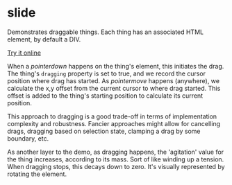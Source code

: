 # slide

Demonstrates draggable things. Each thing has an associated HTML element, by default a DIV.

[Try it online](https://clinth.github.io/ixfx-demos/pointer/drag/)

When a _pointerdown_ happens on the thing's element, this initiates the drag. The thing's `dragging` property is set to true, and we record the cursor position where drag has started. As _pointermove_ happens (anywhere), we calculate the x,y offset from the current cursor to where drag started. This offset is added to the thing's starting position to calculate its current position.

This approach to dragging is a good trade-off in terms of implementation complexity and robustness. Fancier approaches might allow for cancelling drags, dragging based on selection state, clamping a drag by some boundary, etc.

As another layer to the demo, as dragging happens, the 'agitation' value for the thing increases, according to its mass. Sort of like winding up a tension. When dragging stops, this decays down to zero. It's visually represented by rotating the element.